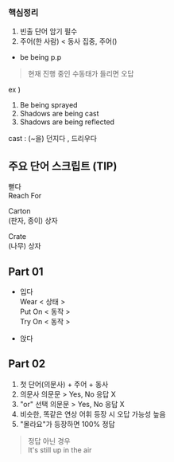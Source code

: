 ### 핵심정리
1. 빈출 단어 암기 필수
2. 주어(한 사람) < 동사 집중, 주어()

- be being p.p   
> 현재 진행 중인 수동태가 들리면 오답

ex )  
1. Be being sprayed
2. Shadows are being cast
3. Shadows are being reflected  

cast : (~을) 던지다 , 드리우다

## 주요 단어 스크립트 (TIP)

뻗다  
Reach For

Carton  
(판자, 종이) 상자

Crate  
(나무) 상자  

## Part 01
- 입다  
Wear < 상태 >  
Put On < 동작 >  
Try On < 동작 >

- 앉다  

## Part 02
1. 첫 단어(의문사) + 주어 + 동사  
2. 의문사 의문문 > Yes, No 응답 X
3. "or" 선택 의문문 > Yes, No 응답 X
4. 비슷한, 똑같은 연상 어휘 등장 시 오답 가능성 높음
5. "몰라요"가 등장하면 100% 정답 

> 정답 아닌 경우  
It's still up in the air

